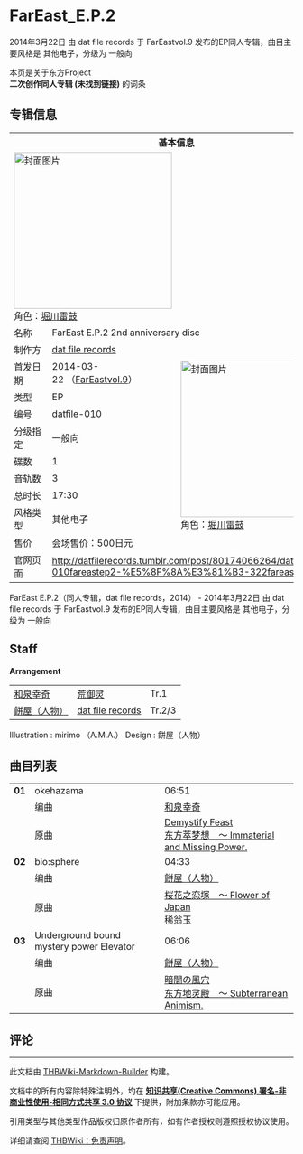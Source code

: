 # FarEast_E.P.2

<!-- source html: G:\repos\THBWiki-Markdown-Builder\THBWikiMarkdown\Temp\main\5\51\ns0%3AFarEast_E%2EP%2E2.html -->

2014年3月22日 由 dat file records 于 FarEastvol.9 发布的EP同人专辑，曲目主要风格是 其他电子，分级为 一般向

本页是关于东方Project  
 **二次创作同人专辑 (未找到链接)** 的词条
## 专辑信息

<table><tbody><tr><th colspan="3">基本信息</th></tr><tr><td class="cover-artwork-mobile" colspan="2"><a href="./文件-FarEast_E.P.2封面.png.md" class="image" title="封面图片"><img alt="封面图片" src="https://upload.thwiki.cc/thumb/f/f6/FarEast_E.P.2%E5%B0%81%E9%9D%A2.png/280px-FarEast_E.P.2%E5%B0%81%E9%9D%A2.png" decoding="async" loading="lazy" width="280" height="277" srcset="https://upload.thwiki.cc/thumb/f/f6/FarEast_E.P.2%E5%B0%81%E9%9D%A2.png/420px-FarEast_E.P.2%E5%B0%81%E9%9D%A2.png 1.5x, https://upload.thwiki.cc/f/f6/FarEast_E.P.2%E5%B0%81%E9%9D%A2.png 2x" data-file-width="500" data-file-height="494"></a><div class="cover-char">角色：<a href="./堀川雷鼓.md" title="堀川雷鼓">堀川雷鼓</a></div></td>
</tr><tr><td class="label">名称</td><td colspan="2"> FarEast E.P.2 2nd anniversary disc </td></tr><tr><td class="label">制作方</td><td><a href="./dat_file_records.md" title="dat file records">dat file records</a></td><td class="cover-artwork" rowspan="10" style="min-width:280px;"><a href="./文件-FarEast_E.P.2封面.png.md" class="image" title="封面图片"><img alt="封面图片" src="https://upload.thwiki.cc/thumb/f/f6/FarEast_E.P.2%E5%B0%81%E9%9D%A2.png/280px-FarEast_E.P.2%E5%B0%81%E9%9D%A2.png" decoding="async" loading="lazy" width="280" height="277" srcset="https://upload.thwiki.cc/thumb/f/f6/FarEast_E.P.2%E5%B0%81%E9%9D%A2.png/420px-FarEast_E.P.2%E5%B0%81%E9%9D%A2.png 1.5x, https://upload.thwiki.cc/f/f6/FarEast_E.P.2%E5%B0%81%E9%9D%A2.png 2x" data-file-width="500" data-file-height="494"></a><div class="cover-char">角色：<a href="./堀川雷鼓.md" title="堀川雷鼓">堀川雷鼓</a></div></td>
</tr><tr><td class="label">首发日期</td><td>2014-03-22&#160;（<a href="/展会作品列表?e=FarEast%23vol_9">FarEastvol.9</a>）</td></tr><tr><td class="label">类型</td><td>EP</td></tr><tr><td class="label">编号</td><td>datfile-010</td></tr><tr><td class="label">分级指定</td><td>一般向</td></tr><tr><td class="label">碟数</td><td>1</td></tr><tr><td class="label">音轨数</td><td>3</td></tr><tr><td class="label">总时长</td><td>17:30</td></tr><tr><td class="label">风格类型</td><td>其他电子</td></tr><tr><td class="label">售价</td><td>会场售价：500日元</td></tr>
<tr><td class="label">官网页面</td><td colspan="2"><a rel="nofollow" class="external free" href="http://datfilerecords.tumblr.com/post/80174066264/datfile-010fareastep2-及び-322fareast">http://datfilerecords.tumblr.com/post/80174066264/datfile-010fareastep2-%E5%8F%8A%E3%81%B3-322fareast</a></td></tr></tbody></table>

FarEast E.P.2（同人专辑，dat file records，2014） - 2014年3月22日 由 dat file records 于 FarEastvol.9 发布的EP同人专辑，曲目主要风格是 其他电子，分级为 一般向
## Staff
  
 **Arrangement**   

<table><tbody><tr><td><a href="./和泉幸奇.md" title="和泉幸奇">和泉幸奇</a></td><td><a href="./荒御灵.md" title="荒御灵">荒御灵</a></td><td>Tr.1</td></tr><tr><td><a href="./餅屋（人物）.md" title="餅屋（人物）">餅屋（人物）</a></td><td><a href="./dat_file_records.md" title="dat file records">dat file records</a></td><td>Tr.2/3</td></tr></tbody></table>


Illustration
: mirimo （A.M.A.）
Design
: 餅屋（人物）

## 曲目列表

<table><tbody><tr><td id="1" class="infoYD"><b>01</b></td><td id="okehazama" colspan="2" class="title">okehazama<span class="thcsearchlinks"><a rel="nofollow" class="external text" href="https://cd.thwiki.cc?arrange=和泉幸奇&amp;ogmusic=Demystify Feast&amp;fromwiki=FarEast_E.P.2"><span title="搜索相似同人曲"></span></a></span></td><td class="time">06:51</td></tr><tr><td class="left"></td><td class="label">编曲</td><td class="text" colspan="2"><a href="./和泉幸奇.md" title="和泉幸奇">和泉幸奇</a><span class="thcsearchlinks"><a rel="nofollow" class="external text" href="https://cd.thwiki.cc?arrange=，和泉幸奇&amp;fromwiki=FarEast_E.P.2"><span></span></a></span></td></tr><tr><td class="left"></td><td class="label">原曲</td><td class="text" colspan="2"><span class="thcsearchlinks"><a rel="nofollow" class="external text" href="https://cd.thwiki.cc?ogmusic=Demystify Feast&amp;fromwiki=FarEast_E.P.2"><span></span></a></span><div class="ogmusic"><a href="./Demystify_Feast.md" title="Demystify Feast">Demystify Feast</a></div><div class="source"><a href="/%E4%B8%9C%E6%96%B9%E8%90%83%E6%A2%A6%E6%83%B3_%EF%BD%9E_Immaterial_and_Missing_Power." class="mw-redirect" title="东方萃梦想 ～ Immaterial and Missing Power.">东方萃梦想　～ Immaterial and Missing Power.</a></div></td></tr>
<tr><td id="2" class="infoYD"><b>02</b></td><td id="bio:sphere" colspan="2" class="title">bio:sphere<span class="thcsearchlinks"><a rel="nofollow" class="external text" href="https://cd.thwiki.cc?arrange=餅屋（人物）&amp;ogmusic=桜花之恋塚　～ Flower of Japan&amp;fromwiki=FarEast_E.P.2"><span title="搜索相似同人曲"></span></a></span></td><td class="time">04:33</td></tr><tr><td class="left"></td><td class="label">编曲</td><td class="text" colspan="2"><a href="./餅屋（人物）.md" title="餅屋（人物）">餅屋（人物）</a><span class="thcsearchlinks"><a rel="nofollow" class="external text" href="https://cd.thwiki.cc?arrange=，餅屋（人物）&amp;fromwiki=FarEast_E.P.2"><span></span></a></span></td></tr><tr><td class="left"></td><td class="label">原曲</td><td class="text" colspan="2"><span class="thcsearchlinks"><a rel="nofollow" class="external text" href="https://cd.thwiki.cc?ogmusic=桜花之恋塚　～ Flower of Japan&amp;fromwiki=FarEast_E.P.2"><span></span></a></span><div class="ogmusic"><a href="/%E6%A1%9C%E8%8A%B1%E4%B9%8B%E6%81%8B%E5%A1%9A_%EF%BD%9E_Flower_of_Japan" class="mw-redirect" title="桜花之恋塚 ～ Flower of Japan">桜花之恋塚　～ Flower of Japan</a></div><div class="source"><a href="./稀翁玉.md" title="稀翁玉">稀翁玉</a></div></td></tr>
<tr><td id="3" class="infoYD"><b>03</b></td><td id="Underground_bound_mystery_power_Elevator" colspan="2" class="title">Underground bound mystery power Elevator<span class="thcsearchlinks"><a rel="nofollow" class="external text" href="https://cd.thwiki.cc?arrange=餅屋（人物）&amp;ogmusic=暗闇の風穴&amp;fromwiki=FarEast_E.P.2"><span title="搜索相似同人曲"></span></a></span></td><td class="time">06:06</td></tr><tr><td class="left"></td><td class="label">编曲</td><td class="text" colspan="2"><a href="./餅屋（人物）.md" title="餅屋（人物）">餅屋（人物）</a><span class="thcsearchlinks"><a rel="nofollow" class="external text" href="https://cd.thwiki.cc?arrange=，餅屋（人物）&amp;fromwiki=FarEast_E.P.2"><span></span></a></span></td></tr><tr><td class="left"></td><td class="label">原曲</td><td class="text" colspan="2"><span class="thcsearchlinks"><a rel="nofollow" class="external text" href="https://cd.thwiki.cc?ogmusic=暗闇の風穴&amp;fromwiki=FarEast_E.P.2"><span></span></a></span><div class="ogmusic"><a href="/%E6%9A%97%E9%97%87%E3%81%AE%E9%A2%A8%E7%A9%B4" class="mw-redirect" title="暗闇の風穴">暗闇の風穴</a></div><div class="source"><a href="/%E4%B8%9C%E6%96%B9%E5%9C%B0%E7%81%B5%E6%AE%BF_%EF%BD%9E_Subterranean_Animism." class="mw-redirect" title="东方地灵殿 ～ Subterranean Animism.">东方地灵殿　～ Subterranean Animism.</a></div></td></tr></tbody></table>


## 评论




---

此文档由 [THBWiki-Markdown-Builder](https://github.com/Delsin-Yu/THBWiki-Markdown-Builder) 构建。

文档中的所有内容除特殊注明外，均在 [**知识共享(Creative Commons) 署名-非商业性使用-相同方式共享 3.0 协议**](https://creativecommons.org/licenses/by-sa/3.0/deed.zh-hans) 下提供，附加条款亦可能应用。

引用类型与其他类型作品版权归原作者所有，如有作者授权则遵照授权协议使用。

详细请查阅 [THBWiki：免责声明](https://thbwiki.cc/THBWiki:%E5%85%8D%E8%B4%A3%E5%A3%B0%E6%98%8E)。

